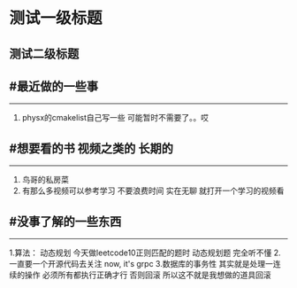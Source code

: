 # 测试一级标题
## 测试二级标题

#最近做的一些事
-----------------------------------------------------------------------------
---
1. physx的cmakelist自己写一些 可能暂时不需要了。。哎

#想要看的书 视频之类的 长期的
-----------------------------------------------------------------------------
---
1. 鸟哥的私房菜
2. 有那么多视频可以参考学习 不要浪费时间 实在无聊 就打开一个学习的视频看


#没事了解的一些东西
-----------------------------------------------------------------------------
---
1.算法： 动态规划 今天做leetcode10正则匹配的题时  动态规划题 完全听不懂
2. 一直要一个开源代码去关注
   now, it's grpc
3.数据库的事务性 其实就是处理一连续的操作 必须所有都执行正确才行
  否则回滚 所以这不就是我想做的道具回滚
